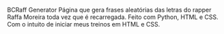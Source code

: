 BCRaff Generator
Página que gera frases aleatórias das letras do rapper Raffa Moreira toda vez que é recarregada.
Feito com Python, HTML e CSS. Com o intuito de iniciar meus treinos em HTML e CSS.
